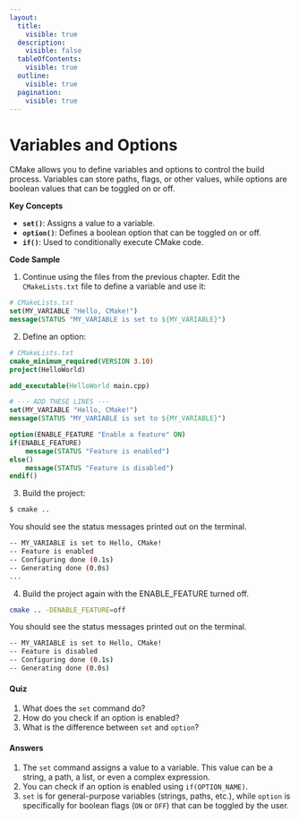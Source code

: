 ```yaml
---
layout:
  title:
    visible: true
  description:
    visible: false
  tableOfContents:
    visible: true
  outline:
    visible: true
  pagination:
    visible: true
---
```


# Variables and Options

CMake allows you to define variables and options to control the build process. Variables can store paths, flags, or other values, while options are boolean values that can be toggled on or off.

**Key Concepts**

* **`set()`**: Assigns a value to a variable.
* **`option()`**: Defines a boolean option that can be toggled on or off.
* **`if()`**: Used to conditionally execute CMake code.

**Code Sample**

1. Continue using the files from the previous chapter. Edit the `CMakeLists.txt` file to define a variable and use it:

```cmake
# CMakeLists.txt
set(MY_VARIABLE "Hello, CMake!")
message(STATUS "MY_VARIABLE is set to ${MY_VARIABLE}")
```

2. Define an option:

```cmake
# CMakeLists.txt
cmake_minimum_required(VERSION 3.10)
project(HelloWorld)

add_executable(HelloWorld main.cpp)

# --- ADD THESE LINES ---
set(MY_VARIABLE "Hello, CMake!")
message(STATUS "MY_VARIABLE is set to ${MY_VARIABLE}")

option(ENABLE_FEATURE "Enable a feature" ON)
if(ENABLE_FEATURE)
    message(STATUS "Feature is enabled")
else()
    message(STATUS "Feature is disabled")
endif()
```

3. Build the project:

```bash
$ cmake ..
```

You should see the status messages printed out on the terminal.

```bash
-- MY_VARIABLE is set to Hello, CMake!
-- Feature is enabled
-- Configuring done (0.1s)
-- Generating done (0.0s)
...
```

4. Build the project again with the ENABLE\_FEATURE turned off.

```bash
cmake .. -DENABLE_FEATURE=off
```

You should see the status messages printed out on the terminal.

```bash
-- MY_VARIABLE is set to Hello, CMake!
-- Feature is disabled
-- Configuring done (0.1s)
-- Generating done (0.0s)
```

#### Quiz

1. What does the `set` command do?
2. How do you check if an option is enabled?
3. What is the difference between `set` and `option`?

#### Answers

1. The `set` command assigns a value to a variable. This value can be a string, a path, a list, or even a complex expression.
2. You can check if an option is enabled using `if(OPTION_NAME)`.
3. `set` is for general-purpose variables (strings, paths, etc.), while `option` is specifically for boolean flags (`ON` or `OFF`) that can be toggled by the user.
